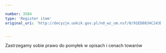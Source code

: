 ```yaml
---

number: 3584
type: 'Register item'
original_uri: 'http://decyzje.uokik.gov.pl/nd_wz_um.nsf/0/91ED8834C243DF1EC1257A55002C8BC7?OpenDocument'


---
```


Zastrzegamy sobie prawo do pomyłek w opisach i cenach towarów
